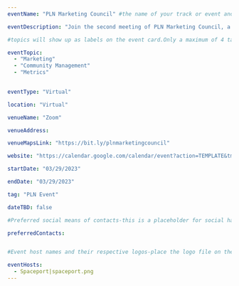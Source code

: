 ```yaml
---
eventName: "PLN Marketing Council" #the name of your track or event and its mandatory

eventDescription: "Join the second meeting of PLN Marketing Council, a coallition of marketing and community buidling professionals at PLN teams. We will have a deep dive on metrics followed by an AMA and general discussion. " #short description of your track or event limiting to 100-150 characters

#topics will show up as labels on the event card.Only a maximum of 4 tags will be displayed on the event card. Some referneces for topics - Blockchain, Web3, Cryptocurrency, Tech Taks,Workshop etc.

eventTopic: 
  - "Marketing"
  - "Community Management"
  - "Metrics"
  

eventType: "Virtual"

location: "Virtual"

venueName: "Zoom" 

venueAddress: 

venueMapsLink: "https://bit.ly/plnmarketingcouncil" 

website: "https://calendar.google.com/calendar/event?action=TEMPLATE&tmeid=NTRpb2VoN3ZzbjV1cTQ3ajAzcjBzbmsxZXEgY19pZGwxcGpjMjdycDRrZ25vbmdvdXZ0Ymt2OEBn&tmsrc=c_idl1pjc27rp4kgnongouvtbkv8%40group.calendar.google.com"

startDate: "03/29/2023"

endDate: "03/29/2023"

tag: "PLN Event"

dateTBD: false 

#Preferred social means of contacts-this is a placeholder for social handle like Twitter, Discord and so on and not to be mistaken for email contacts for eg.   - 'https://t.me/plnmarketingcouncil'

preferredContacts:


#Event host names and their respective logos-place the logo file on the path 'public/uploads' for eg.   - IPFS|ipfs-logo.png

eventHosts:
  - Spaceport|spaceport.png
---
```

